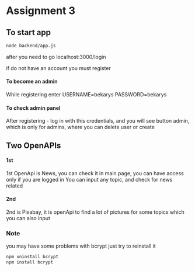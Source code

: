 # Assignment 3

## To start app

``` bash
node backend/app.js
```

after you need to go localhost:3000/login

if do not have an account you must register

#### To become an admin
While registering enter USERNAME=bekarys PASSWORD=bekarys

#### To check admin panel
After registering - log in with this credentials, and you will see button admin, which is only for admins, where you can delete user or create

## Two OpenAPIs

#### 1st

1st OpenApi is News, you can check it in main page, you can have access only if you are logged in
You can input any topic, and check for news related

#### 2nd 

2nd is Pixabay, it is openApi to find a lot of pictures for some topics which you can also input





### Note 
you may have some problems with bcrypt
just try to reinstall it

``` sh
npm uninstall bcrypt
npm install bcrypt
```